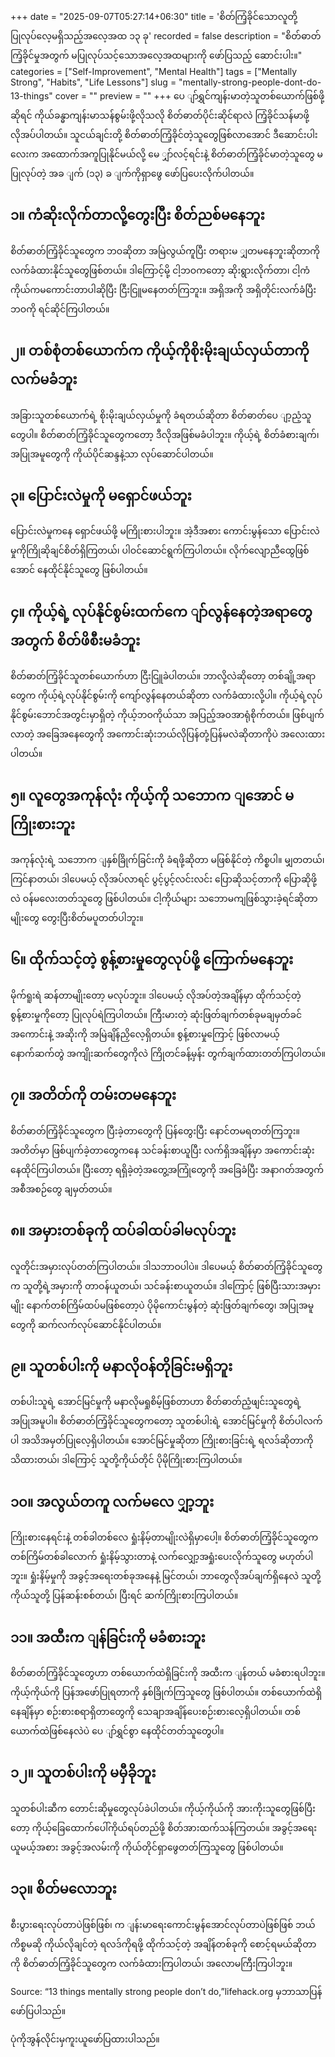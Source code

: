 +++
date = "2025-09-07T05:27:14+06:30"
title = 'စိတ်ကြံ့ခိုင်သောလူတို့ ပြုလုပ်လေ့မရှိသည့်အလေ့အထ ၁၃ ခု'
recorded = false
description = "စိတ်ဓာတ်ကြံ့ခိုင်မှုအတွက် မပြုလုပ်သင့်သောအလေ့အထများကို ဖော်ပြသည့် ဆောင်းပါး။"
categories = ["Self-Improvement", "Mental Health"]
tags = ["Mentally Strong", "Habits", "Life Lessons"]
slug = "mentally-strong-people-dont-do-13-things"
cover = ""
preview = ""
+++
ပေ ျာ်ရွှင်ကျန်းမာတဲ့သူတစ်ယောက်ဖြစ်ဖို့ဆိုရင် ကိုယ်ခန္ဓာကျန်းမာသန်စွမ်းဖို့လိုသလို စိတ်ဓာတ်ပိုင်းဆိုင်ရာလဲ ကြံ့ခိုင်သန်မာဖို့ လိုအပ်ပါတယ်။ သူငယ်ချင်းတို့ စိတ်ဓာတ်ကြံ့ခိုင်တဲ့သူတွေဖြစ်လာအောင် ဒီဆောင်းပါးလေးက အထောက်အကူပြုနိုင်မယ်လို့ မေ ျှာ်လင့်ရင်းနဲ့ စိတ်ဓာတ်ကြံ့ခိုင်မာတဲ့သူတွေ မပြုလုပ်တဲ့ အခ ျက် (၁၃) ခ ျက်ကိုရှာဖွေ ဖော်ပြပေးလိုက်ပါတယ်။

## ၁။ ကံဆိုးလိုက်တာလို့တွေးပြီး စိတ်ညစ်မနေဘူး
စိတ်ဓာတ်ကြံ့ခိုင်သူတွေက ဘဝဆိုတာ အမြဲလွယ်ကူပြီး တရားမ ျှတမနေဘူးဆိုတာကို လက်ခံထားနိုင်သူတွေဖြစ်တယ်။ ဒါကြောင့်မို့ ငါ့ဘဝကတော့ ဆိုးရွားလိုက်တာ၊ ငါ့ကံကိုယ်ကမကောင်းတာပါဆိုပြီး ငြီးငြူမနေတတ်ကြဘူး။ အရှိအကို အရှိတိုင်းလက်ခံပြီး ဘဝကို ရင်ဆိုင်ကြပါတယ်။

## ၂။ တစ်စုံတစ်ယောက်က ကိုယ့်ကိုစိုးမိုးချယ်လှယ်တာကို လက်မခံဘူး
အခြားသူတစ်ယောက်ရဲ့ စိုးမိုးချယ်လှယ်မှုကို ခံရတယ်ဆိုတာ စိတ်ဓာတ်ပေ
ျာ့ညံ့သူတွေပါ။ စိတ်ဓာတ်ကြံ့ခိုင်သူတွေကတော့ ဒီလိုအဖြစ်မခံပါဘူး။ ကိုယ့်ရဲ့ စိတ်ခံစားချက်၊ အပြုအမူတွေကို ကိုယ်ပိုင်ဆန္ဒနဲ့သာ လုပ်ဆောင်ပါတယ်။

## ၃။ ပြောင်းလဲမှုကို မရှောင်ဖယ်ဘူး
ပြောင်းလဲမှုကနေ ရှောင်ဖယ်ဖို့ မကြိုးစားပါဘူး။ အဲ့ဒီအစား ကောင်းမွန်သော ပြောင်းလဲမှုကိုကြိုဆိုချင်စိတ်ရှိကြတယ်၊ ပါဝင်ဆောင်ရွက်ကြပါတယ်။ လိုက်လျောညီထွေဖြစ်အောင် နေထိုင်နိုင်သူတွေ ဖြစ်ပါတယ်။

## ၄။ ကိုယ့်ရဲ့ လုပ်နိုင်စွမ်းထက်ကေ ျာ်လွန်နေတဲ့အရာတွေအတွက် စိတ်ဖိစီးမခံဘူး

စိတ်ဓာတ်ကြံ့ခိုင်သူတစ်ယောက်ဟာ ငြီးငြူခဲပါတယ်။ ဘာလို့လဲဆိုတော့ တစ်ချို့အရာတွေက ကိုယ့်ရဲ့လုပ်နိုင်စွမ်းကို ကျော်လွန်နေတယ်ဆိုတာ လက်ခံထားလို့ပါ။ ကိုယ့်ရဲ့လုပ်နိုင်စွမ်းဘောင်အတွင်းမှာရှိတဲ့ ကိုယ့်ဘဝကိုယ်သာ အပြည့်အဝအာရုံစိုက်တယ်။ ဖြစ်ပျက်လာတဲ့ အခြေအနေတွေကို အကောင်းဆုံးဘယ်လိုပြန်တုံ့ပြန်မလဲဆိုတာကိုပဲ အလေးထားပါတယ်။

## ၅။ လူတွေအကုန်လုံး ကိုယ့်ကို သဘောက ျအောင် မကြိုးစားဘူး
အကုန်လုံးရဲ့ သဘောက ျနှစ်ခြိုက်ခြင်းကို ခံရဖို့ဆိုတာ မဖြစ်နိုင်တဲ့ ကိစ္စပါ။ မျှတတယ်၊ ကြင်နာတယ်၊ ဒါပေမယ့် လိုအပ်လာရင် ပွင့်ပွင့်လင်းလင်း ပြောဆိုသင့်တာကို ပြောဆိုဖို့လဲ ဝန်မလေးတတ်သူတွေ ဖြစ်ပါတယ်။ ငါ့ကိုယ်များ သဘောမကျဖြစ်သွားခဲ့ရင်ဆိုတာမျိုးတွေ တွေးပြီးစိတ်မပူတတ်ပါဘူး။

## ၆။ ထိုက်သင့်တဲ့ စွန့်စားမှုတွေလုပ်ဖို့ ကြောက်မနေဘူး
မိုက်ရူးရဲ ဆန်တာမျိုးတော့ မလုပ်ဘူး။ ဒါပေမယ့် လိုအပ်တဲ့အချိန်မှာ ထိုက်သင့်တဲ့ စွန့်စားမှုကိုတော့ ပြုလုပ်ရဲကြပါတယ်။ ကြီးမားတဲ့ ဆုံးဖြတ်ချက်တစ်ခုမချမှတ်ခင် အကောင်းနဲ့ အဆိုးကို အမြဲချိန်ညှိလေ့ရှိတယ်။ စွန့်စားမှုကြောင့် ဖြစ်လာမယ့် နောက်ဆက်တွဲ အကျိုးဆက်တွေကိုလဲ ကြိုတင်ခန့်မှန်း တွက်ချက်ထားတတ်ကြပါတယ်။

## ၇။ အတိတ်ကို တမ်းတမနေဘူး
စိတ်ဓာတ်ကြံ့ခိုင်သူတွေက ပြီးခဲ့တာတွေကို ပြန်တွေးပြီး နောင်တမရတတ်ကြဘူး။ အတိတ်မှာ ဖြစ်ပျက်ခဲ့တာတွေကနေ သင်ခန်းစာယူပြီး လက်ရှိအချိန်မှာ အကောင်းဆုံးနေထိုင်ကြပါတယ်။ ပြီးတော့ ရရှိခဲ့တဲ့အတွေ့အကြုံတွေကို အခြေခံပြီး အနာဂတ်အတွက် အစီအစဉ်တွေ ချမှတ်တယ်။

## ၈။ အမှားတစ်ခုကို ထပ်ခါထပ်ခါမလုပ်ဘူး
လူတိုင်းအမှားလုပ်တတ်ကြပါတယ်။ ဒါသဘာဝပါပဲ။ ဒါပေမယ့် စိတ်ဓာတ်ကြံ့ခိုင်သူတွေက သူတို့ရဲ့အမှားကို တာဝန်ယူတယ်၊ သင်ခန်းစာယူတယ်။ ဒါကြောင့် ဖြစ်ပြီးသားအမှားမျိုး နောက်တစ်ကြိမ်ထပ်မဖြစ်တော့ပဲ ပိုမိုကောင်းမွန်တဲ့ ဆုံးဖြတ်ချက်တွေ၊ အပြုအမူတွေကို ဆက်လက်လုပ်ဆောင်နိုင်ပါတယ်။

## ၉။ သူတစ်ပါးကို မနာလိုဝန်တိုခြင်းမရှိဘူး
တစ်ပါးသူရဲ့ အောင်မြင်မှုကို မနာလိုမရှုစိမ့်ဖြစ်တာဟာ စိတ်ဓာတ်ညံ့ဖျင်းသူတွေရဲ့ အပြုအမူပါ။ စိတ်ဓာတ်ကြံ့ခိုင်သူတွေကတော့ သူတစ်ပါးရဲ့ အောင်မြင်မှုကို စိတ်ပါလက်ပါ အသိအမှတ်ပြုလေ့ရှိပါတယ်။ အောင်မြင်မှုဆိုတာ ကြိုးစားခြင်းရဲ့ ရလဒ်ဆိုတာကို သိထားတယ်၊ ဒါကြောင့် သူတို့ကိုယ်တိုင် ပိုမိုကြိုးစားကြပါတယ်။

## ၁၀။ အလွယ်တကူ လက်မလေ ျှာ့ဘူး
ကြိုးစားနေရင်းနဲ့ တစ်ခါတစ်လေ ရှုံးနိမ့်တာမျိုးလဲရှိမှာပေါ့။ စိတ်ဓာတ်ကြံ့ခိုင်သူတွေက တစ်ကြိမ်တစ်ခါလောက် ရှုံးနိမ့်သွားတာနဲ့ လက်လျှော့အရှုံးပေးလိုက်သူတွေ မဟုတ်ပါဘူး။ ရှုံးနိမ့်မှုကို အခွင့်အရေးတစ်ခုအနေနဲ့ မြင်တယ်၊ ဘာတွေလိုအပ်ချက်ရှိနေလဲ သူတို့ကိုယ်သူတို့ ပြန်ဆန်းစစ်တယ်၊ ပြီးရင် ဆက်ကြိုးစားကြပါတယ်။

## ၁၁။ အထီးက ျန်ခြင်းကို မခံစားဘူး
စိတ်ဓာတ်ကြံ့ခိုင်သူတွေဟာ တစ်ယောက်ထဲရှိခြင်းကို အထီးက ျန်တယ် မခံစားရပါဘူး။ ကိုယ့်ကိုယ်ကို ပြန်အဖော်ပြုရတာကို နှစ်ခြိုက်ကြသူတွေ ဖြစ်ပါတယ်။ တစ်ယောက်ထဲရှိနေချိန်မှာ စဉ်းစားစရာရှိတာတွေကို သေချာအချိန်ပေးစဉ်းစားလေ့ရှိပါတယ်။ တစ်ယောက်ထဲဖြစ်နေလဲပဲ ပေ ျာ်ရွှင်စွာ နေထိုင်တတ်သူတွေပါ။

## ၁၂။ သူတစ်ပါးကို မမှီခိုဘူး
သူတစ်ပါးဆီက တောင်းဆိုမှုတွေလုပ်ခဲပါတယ်။ ကိုယ့်ကိုယ်ကို အားကိုးသူတွေဖြစ်ပြီးတော့ ကိုယ့်ခြေထောက်ပေါ်ကိုယ်ရပ်တည်ဖို့ စိတ်အားထက်သန်ကြတယ်။ အခွင့်အရေးယူမယ့်အစား အခွင့်အလမ်းကို ကိုယ်တိုင်ရှာဖွေတတ်ကြသူတွေ ဖြစ်ပါတယ်။

## ၁၃။ စိတ်မလောဘူး
စီးပွားရေးလုပ်တာပဲဖြစ်ဖြစ်၊ က ျန်းမာရေးကောင်းမွန်အောင်လုပ်တာပဲဖြစ်ဖြစ် ဘယ်ကိစ္စမဆို ကိုယ်လိုချင်တဲ့ ရလဒ်ကိုရဖို့ ထိုက်သင့်တဲ့ အချိန်တစ်ခုကို စောင့်ရမယ်ဆိုတာကို စိတ်ဓာတ်ကြံ့ခိုင်သူတွေက လက်ခံထားကြပါတယ်၊ အလောမကြီးကြပါဘူး။

Source: “13 things mentally strong people don’t do,”lifehack.org မှဘာသာပြန်ဖော်ပြပါသည်။

ပုံကိုအွန်လိုင်းမှကူးယူဖော်ပြထားပါသည်။ 
